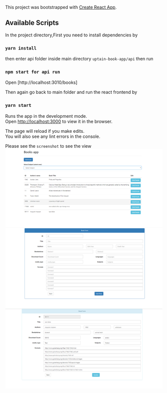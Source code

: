 This project was bootstrapped with [Create React App](https://github.com/facebook/create-react-app).

## Available Scripts

In the project directory,First you need to install dependencies by

### `yarn install`

then enter api folder inside main directory `uptain-book-app/api` then run
### `npm start for api run` 
Open [http://localhost:3010/books]

Then again go back to main folder and run the react frontend by

### `yarn start`


Runs the app in the development mode.<br />
Open [http://localhost:3000](http://localhost:3000) to view it in the browser.

The page will reload if you make edits.<br />
You will also see any lint errors in the console.

Please see the `screenshot` to see the view
![screenshot](screenshots/mainPage.PNG)
![screenshot](Screenshots/newBook.PNG)
![screenshot](Screenshots/updateBook.PNG)
